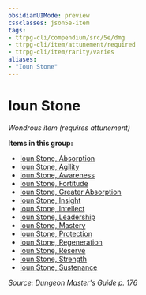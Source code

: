 ```yaml
---
obsidianUIMode: preview
cssclasses: json5e-item
tags:
- ttrpg-cli/compendium/src/5e/dmg
- ttrpg-cli/item/attunement/required
- ttrpg-cli/item/rarity/varies
aliases: 
- "Ioun Stone"
---
```

# Ioun Stone
*Wondrous item (requires attunement)*  



**Items in this group:**

- [Ioun Stone, Absorption](/3-Mechanics/CLI/Compendium/items/ioun-stone-absorption.md)
- [Ioun Stone, Agility](/3-Mechanics/CLI/Compendium/items/ioun-stone-agility.md)
- [Ioun Stone, Awareness](/3-Mechanics/CLI/Compendium/items/ioun-stone-awareness.md)
- [Ioun Stone, Fortitude](/3-Mechanics/CLI/Compendium/items/ioun-stone-fortitude.md)
- [Ioun Stone, Greater Absorption](/3-Mechanics/CLI/Compendium/items/ioun-stone-greater-absorption.md)
- [Ioun Stone, Insight](/3-Mechanics/CLI/Compendium/items/ioun-stone-insight.md)
- [Ioun Stone, Intellect](/3-Mechanics/CLI/Compendium/items/ioun-stone-intellect.md)
- [Ioun Stone, Leadership](/3-Mechanics/CLI/Compendium/items/ioun-stone-leadership.md)
- [Ioun Stone, Mastery](/3-Mechanics/CLI/Compendium/items/ioun-stone-mastery.md)
- [Ioun Stone, Protection](/3-Mechanics/CLI/Compendium/items/ioun-stone-protection.md)
- [Ioun Stone, Regeneration](/3-Mechanics/CLI/Compendium/items/ioun-stone-regeneration.md)
- [Ioun Stone, Reserve](/3-Mechanics/CLI/Compendium/items/ioun-stone-reserve.md)
- [Ioun Stone, Strength](/3-Mechanics/CLI/Compendium/items/ioun-stone-strength.md)
- [Ioun Stone, Sustenance](/3-Mechanics/CLI/Compendium/items/ioun-stone-sustenance.md)

*Source: Dungeon Master's Guide p. 176*